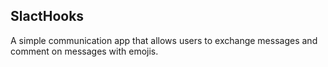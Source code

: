 ## SlactHooks

A simple communication app that allows users to exchange messages and comment on messages with emojis.
